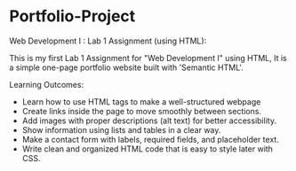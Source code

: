 # Portfolio-Project
Web Development I :
Lab 1 Assignment (using HTML):

This is my first Lab 1 Assignment for "Web Development I" using HTML,
It is a simple one-page portfolio website built with 'Semantic HTML'.


Learning Outcomes:
- Learn how to use HTML tags to make a well-structured webpage
- Create links inside the page to move smoothly between sections.
- Add images with proper descriptions (alt text) for better accessibility.
- Show information using lists and tables in a clear way.
- Make a contact form with labels, required fields, and placeholder text.
- Write clean and organized HTML code that is easy to style later with CSS.
